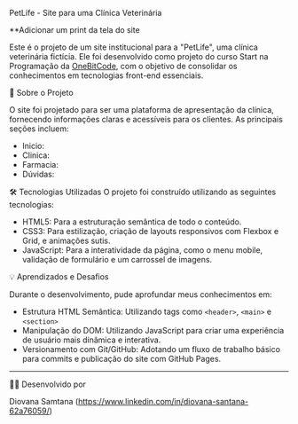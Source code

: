 PetLife - Site para uma Clínica Veterinária

**Adicionar um print da tela do site

Este é o projeto de um site institucional para a "PetLife", uma clínica veterinária fictícia. Ele foi desenvolvido como projeto do curso Start na Programação da [OneBitCode](https://onebitcode.com/), com o objetivo de consolidar os conhecimentos em tecnologias front-end essenciais.

🚀 Sobre o Projeto

O site foi projetado para ser uma plataforma de apresentação da clínica, fornecendo informações claras e acessíveis para os clientes. As principais seções incluem:

* Inicio: 
* Clinica: 
* Farmacia: 
* Dúvidas: 

🛠️ Tecnologias Utilizadas
O projeto foi construído utilizando as seguintes tecnologias:

* HTML5: Para a estruturação semântica de todo o conteúdo.
* CSS3: Para estilização, criação de layouts responsivos com Flexbox e Grid, e animações sutis.
* JavaScript: Para a interatividade da página, como o menu mobile, validação de formulário e um carrossel de imagens.

💡 Aprendizados e Desafios

Durante o desenvolvimento, pude aprofundar meus conhecimentos em:

* Estrutura HTML Semântica: Utilizando tags como `<header>`, `<main>` e `<section>`
* Manipulação do DOM: Utilizando JavaScript para criar uma experiência de usuário mais dinâmica e interativa.
* Versionamento com Git/GitHub: Adotando um fluxo de trabalho básico para commits e publicação do site com GitHub Pages.

---

👨‍💻 Desenvolvido por

Diovana Samtana (https://www.linkedin.com/in/diovana-santana-62a76059/)
